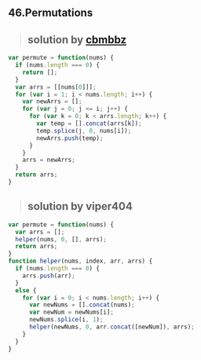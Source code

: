 ## 46.Permutations
> ## solution by [cbmbbz](https://discuss.leetcode.com/topic/6377/my-ac-simple-iterative-java-python-solution)

```javascript
var permute = function(nums) {
  if (nums.length === 0) {
    return [];
  }
  var arrs = [[nums[0]]];
  for (var i = 1; i < nums.length; i++) {
    var newArrs = [];
    for (var j = 0; j <= i; j++) {
      for (var k = 0; k < arrs.length; k++) {
        var temp = [].concat(arrs[k]);
        temp.splice(j, 0, nums[i]);
        newArrs.push(temp);
      }
    }
    arrs = newArrs;
  }
  return arrs;
}
```
> ## solution by viper404

```javascript
var permute = function(nums) {
  var arrs = [];
  helper(nums, 0, [], arrs);
  return arrs;
}
function helper(nums, index, arr, arrs) {
  if (nums.length === 0) {
    arrs.push(arr);
  }
  else {
    for (var i = 0; i < nums.length; i++) {
      var newNums = [].concat(nums);
      var newNum = newNums[i];
      newNums.splice(i, 1);
      helper(newNums, 0, arr.concat([newNum]), arrs);
    }
  }
}
```
